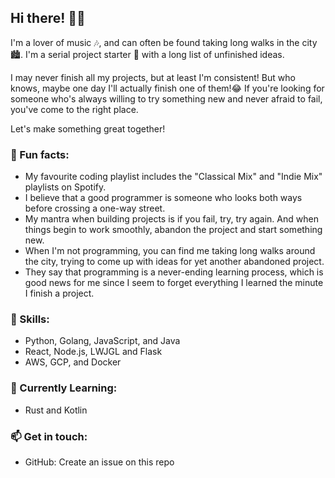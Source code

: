 
## Hi there! 👋🏻

I'm a lover of music 🎶, and can often be found taking long walks in the city 🏙️. I'm a serial project starter 🚀 with a long list of unfinished ideas.

I may never finish all my projects, but at least I'm consistent! But who knows, maybe one day I'll actually finish one of them!😂 If you're looking for someone who's always willing to try something new and never afraid to fail, you've come to the right place.

Let's make something great together!

### 🎉 Fun facts:

- My favourite coding playlist includes the "Classical Mix" and "Indie Mix" playlists on Spotify.
- I believe that a good programmer is someone who looks both ways before crossing a one-way street.
- My mantra when building projects is if you fail, try, try again. And when things begin to work smoothly, abandon the project and start something new.
- When I'm not programming, you can find me taking long walks around the city, trying to come up with ideas for yet another abandoned project.
- They say that programming is a never-ending learning process, which is good news for me since I seem to forget everything I learned the minute I finish a project.

### 🚀 Skills:

- Python, Golang, JavaScript, and Java
- React, Node.js, LWJGL and Flask
- AWS, GCP, and Docker

### 🌱 Currently Learning:

- Rust and Kotlin

### 📫 Get in touch:

- GitHub: Create an issue on this repo
